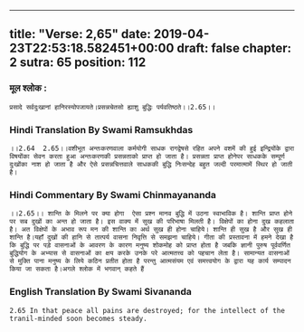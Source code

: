 
---
title: "Verse: 2,65"
date: 2019-04-23T22:53:18.582451+00:00
draft: false
chapter: 2
sutra: 65
position: 112
---
### मूल श्लोक :
```
प्रसादे सर्वदुःखानां हानिरस्योपजायते।प्रसन्नचेतसो ह्याशु बुद्धिः पर्यवतिष्ठते।।2.65।।

```

### Hindi Translation By Swami Ramsukhdas
```
।।2.64  2.65।।वशीभूत अन्तःकरणवाला कर्मयोगी साधक रागद्वेषसे रहित अपने वशमें की हुई इन्द्रियोंके द्वारा विषयोंका सेवन करता हुआ अन्तःकरणकी प्रसन्नताको प्राप्त हो जाता है। प्रसन्नता प्राप्त होनेपर साधकके सम्पूर्ण दुःखोंका नाश हो जाता है और ऐसे प्रसन्नचित्तवाले साधककी बुद्धि निःसन्देह बहुत जल्दी परमात्मामें स्थिर हो जाती है।

```

### Hindi Commentary By Swami Chinmayananda
```
।।2.65।। शान्ति के मिलने पर क्या होगा  ऐसा प्रश्न मानव बुद्धि में उठना स्वाभाविक है। शान्ति प्राप्त होने पर सब दुखों का अन्त हो जाता है। इस वाक्य में सुख की परिभाषा मिलती है। विक्षेपों का होना दुख कहलाता है। अत विक्षेपों के अभाव रूप मन की शान्ति का अर्थ सुख ही होना चाहिये। शान्ति ही सुख है और सुख ही शान्ति है।यहाँ दुखों की हानि से तात्पर्य वासना निवृत्ति से समझना चाहिये। गीता की प्रस्तावना में हमने देखा है कि बुद्धि पर पड़े वासनाओं के आवरण के कारण मनुष्य शोकमोह को प्राप्त होता है जबकि ज्ञानी पुरुष पूर्ववर्णित बुद्धियोग के अभ्यास से वासनाओं का क्षय करके उनके परे आत्मतत्त्व को पहचान लेता है। सामान्यत वासनाओं से मुक्ति पाना मनुष्य के लिये कठिन प्रतीत होता है परन्तु आत्मसंयम एवं समत्त्वयोग के द्वारा यह कार्य सम्पादन किया जा सकता है।अगले श्लोक में भगवान् कहते हैं

```

### English Translation By Swami  Sivananda
```
2.65 In that peace all pains are destroyed; for the intellect of the tranil-minded soon becomes steady.

```

